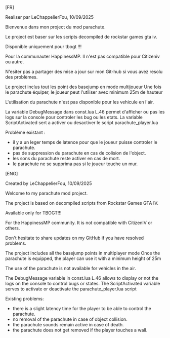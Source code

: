 [FR]

Realiser par LeChappelierFou, 10/09/2025 

Bienvenue dans mon project du mod parachute.

Le project est baser sur les scripts decompiled de rockstar games gta iv.

Disponible uniquement pour tbogt !!!

Pour la communauter HappinessMP.
Il n'est pas compatible pour Citizeniv ou autre.

N'esiter pas a partager des mise a jour sur mon Git-hub si vous avez resolu des problèmes.

Le project inclus tout les point des basejump en mode multijoueur
Une fois le parachute équiper, le joueur peut l'utiliser avec minimum 25m de hauteur

L'utilisation du parachute n'est pas disponible pour les vehicule en l'air.

La variable DebugMessage dans const.lua L.46 permet d'afficher ou pas les logs sur la console pour controler les bug ou les etats.
La variable ScriptActivated sert a activer ou desactiver le script parachute_player.lua

Problème existant :
- il y a un leger temps de latence pour que le joueur puisse controler le parachute.
- pas de suppression du parachute en cas de colision de l'object.
- les sons du parachute reste activer en cas de mort.
- le parachute ne se supprima pas si le joueur touche un mur.

[ENG]

Created by LeChappelierFou, 10/09/2025

Welcome to my parachute mod project.

The project is based on decompiled scripts from Rockstar Games GTA IV.

Available only for TBOGT!!!

For the HappinessMP community.
It is not compatible with CitizenIV or others.

Don't hesitate to share updates on my GitHub if you have resolved problems.

The project includes all the basejump points in multiplayer mode
Once the parachute is equipped, the player can use it with a minimum height of 25m

The use of the parachute is not available for vehicles in the air.

The DebugMessage variable in const.lua L.46 allows to display or not the logs on the console to control bugs or states.
The ScriptActivated variable serves to activate or deactivate the parachute_player.lua script

Existing problems:
- there is a slight latency time for the player to be able to control the parachute.
- no removal of the parachute in case of object collision.
- the parachute sounds remain active in case of death.
- the parachute does not get removed if the player touches a wall.
